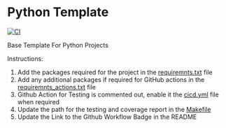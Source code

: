 # Python Template
[![CI](https://github.com/revanth7667/PDS_Assignments/actions/workflows/cicd.yml/badge.svg)](https://github.com/revanth7667/PDS_Assignments/actions/workflows/cicd.yml)

Base Template For Python Projects

Instructions:
1. Add the packages required for the project in the [requiremnts.txt](requirements.txt) file
2. Add any additional packages if required for GitHub actions in the [requiremnts_actions.txt](requirements_actions.txt) file
3. Github Action for Testing is commented out, enable it the [cicd.yml](.github/workflows/cicd.yml) file when required
4. Update the path for the testing and coverage report in the [Makefile](Makefile)
5. Update the Link to the Github Workflow Badge in the README
